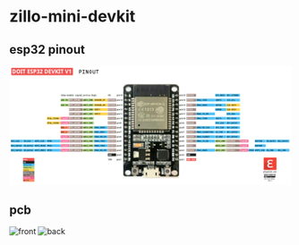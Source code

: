 # zillo-mini-devkit

## esp32 pinout

![esp32 pinout](doc/ESP32-pinout-mapping.png)

## pcb
![front](https://i.imgur.com/w5FB8dj.png)
![back](https://i.imgur.com/TXoOl5r.png)
